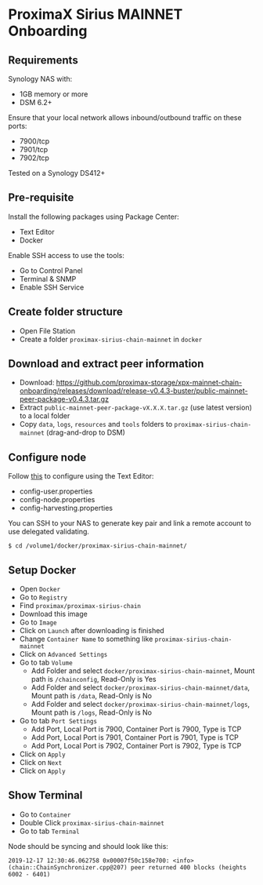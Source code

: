 # ProximaX Sirius MAINNET Onboarding

## Requirements
Synology NAS with:
- 1GB memory or more
- DSM 6.2+

Ensure that your local network allows inbound/outbound traffic on these ports:
- 7900/tcp
- 7901/tcp
- 7902/tcp

Tested on a Synology DS412+

## Pre-requisite
Install the following packages using Package Center:
- Text Editor
- Docker

Enable SSH access to use the tools:
- Go to Control Panel
- Terminal & SNMP
- Enable SSH Service

## Create folder structure
- Open File Station
- Create a folder `proximax-sirius-chain-mainnet` in `docker`

## Download and extract peer information
- Download: https://github.com/proximax-storage/xpx-mainnet-chain-onboarding/releases/download/release-v0.4.3-buster/public-mainnet-peer-package-v0.4.3.tar.gz
- Extract `public-mainnet-peer-package-vX.X.X.tar.gz` (use latest version) to a local folder
- Copy `data`, `logs`, `resources` and `tools` folders to `proximax-sirius-chain-mainnet` (drag-and-drop to DSM)

## Configure node
Follow [this](docker-method/README.md#generate-a-keypair) to configure using the Text Editor:
- config-user.properties
- config-node.properties
- config-harvesting.properties

You can SSH to your NAS to generate key pair and link a remote account to use delegated validating.
```
$ cd /volume1/docker/proximax-sirius-chain-mainnet/
```

## Setup Docker
- Open `Docker`
- Go to `Registry`
- Find `proximax/proximax-sirius-chain`
- Download this image
- Go to `Image`
- Click on `Launch` after downloading is finished
- Change `Container Name` to something like `proximax-sirius-chain-mainnet`
- Click on `Advanced Settings`
- Go to tab `Volume`
  - Add Folder and select `docker/proximax-sirius-chain-mainnet`, Mount path is `/chainconfig`, Read-Only is Yes
  - Add Folder and select `docker/proximax-sirius-chain-mainnet/data`, Mount path is `/data`, Read-Only is No
  - Add Folder and select `docker/proximax-sirius-chain-mainnet/logs`, Mount path is `/logs`, Read-Only is No
- Go to tab `Port Settings`
  - Add Port, Local Port is 7900, Container Port is 7900, Type is TCP
  - Add Port, Local Port is 7901, Container Port is 7901, Type is TCP
  - Add Port, Local Port is 7902, Container Port is 7902, Type is TCP
- Click on `Apply`
- Click on `Next`
- Click on `Apply`

## Show Terminal
- Go to `Container`
- Double Click `proximax-sirius-chain-mainnet`
- Go to tab `Terminal`

Node should be syncing and should look like this:
```
2019-12-17 12:30:46.062758 0x00007f50c158e700: <info> (chain::ChainSynchronizer.cpp@207) peer returned 400 blocks (heights 6002 - 6401)
```
